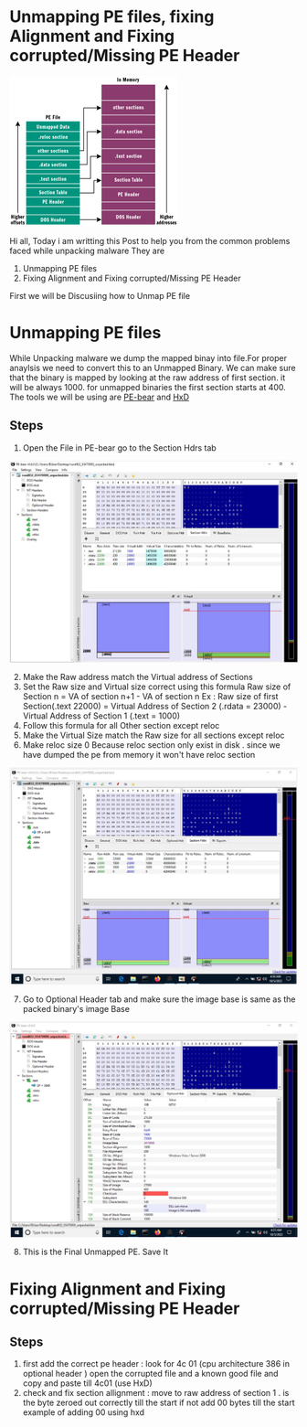 # Unmapping PE files, fixing Alignment and Fixing corrupted/Missing PE Header

![image pe](pe.png)

Hi all, Today i am writting this Post to help you from the common  problems faced while unpacking malware
They are 
1) Unmapping PE files
2) Fixing Alignment and Fixing corrupted/Missing PE Header

First we will be Discusiing how to Unmap PE file

# Unmapping PE files

 While Unpacking malware we dump the mapped binay into file.For proper anaylsis we need to convert this to an Unmapped Binary. We can make sure that the binary is mapped by looking at the raw address of first section. it will be always 1000. for unmapped binaries the first section starts at 400. The tools we will be using are [PE-bear](https://github.com/hasherezade/pe-bear-releases) and [HxD](http://mh-nexus.de/hxd)

 
## Steps

 1) Open the File in PE-bear go to the Section Hdrs tab

 ![Mapped pe](mapped.jpeg) 

 2) Make the Raw address  match the Virtual address of Sections 
 3) Set the Raw size and Virtual size correct using  this formula Raw size of Section n = VA of section n+1 - VA of section n Ex : Raw size of first Section(.text 22000) = Virtual Address of Section 2 (.rdata = 23000) -  Virtual Address of Section 1 (.text = 1000) 
 4) Follow this formula for all Other section except reloc
 5) Make the Virtual Size  match the Raw size for all sections except reloc
 6) Make reloc size 0 Because reloc section only exist in disk . since we have dumped the pe from memory it won't have reloc section

![Unmapped pe](unmapped.jpeg) 

 7) Go to Optional Header tab and make sure the image base is same as the packed binary's image Base

![Image Base](image_base.jpeg) 

 8) This is the Final Unmapped PE. Save It


# Fixing Alignment and Fixing corrupted/Missing PE Header

## Steps


1) first add the correct pe header : look for 4c 01 (cpu architecture 386 in optional header ) open the corrupted file and a known good file and copy and paste till 4c01 (use HxD)
2)  check and fix section allignment : move to raw address of  section  1 . is the byte zeroed out correctly till the start if not add 00 bytes till the start example  of adding 00 using hxd


 

